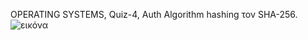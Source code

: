 OPERATING SYSTEMS, Quiz-4, Auth
Algorithm hashing τον SHA-256.
![εικόνα](https://github.com/user-attachments/assets/6b32737b-a7d0-4f90-9fb0-9f1f6b74ccf4)
